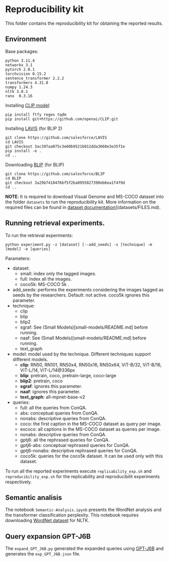 # Reproducibility kit

This folder contains the reproducibility kit for obtaining the reported results.

## Environment 

Base packages:
```
python 3.11.4
networkx 3.1
pytorch 2.0.1
torchvision 0.15.2
sentence_transformer 2.2.2
transformers 4.31.0
numpy 1.24.3
nltk 3.8.1
ranx  0.3.16
```

Installing [CLIP model](https://github.com/openai/CLIP): 
```
pip install ftfy regex tqdm
pip install git+https://github.com/openai/CLIP.git
```

Installing [LAVIS](https://github.com/salesforce/LAVIS) (for BLIP 2)
```
git clone https://github.com/salesforce/LAVIS
cd LAVIS
git checkout 3ac397aa075c3e60b9521b012dda3660e3e35f1e
pip install -e .
cd ..
```

Downloading [BLIP](https://github.com/salesforce/BLIP) (for BLIP)
```
git clone https://github.com/salesforce/BLIP
cd BLIP 
git checkout 3a29b7410476bf5f2ba0955827390eb6ea1f4f9d
cd ..
```

**NOTE**: It is required to download Visual Genome and MS-COCO dataset into the folder `datasets` to run the reproducibility kit. More information on the required files can be found in [dataset documentation](datasets/FILES.md)](datasets/FILES.md).

## Running retrieval experiments.

To run the retrieval experiments:

```
python experiment.py -z [dataset] [--add_seeds] -s [technique] -m [model] -e [queries]
```

Parameters:
* dataset:
  * small: index only the tagged images.
  * full: index all the images.
  * coco5k: MS-COCO 5k . 
* add_seeds: performs the experiments considering the images tagged as seeds by the researchers. Default: not active. coco5k ignores this parameter.
* technique:
  * clip
  * blip
  * blip2
  * sgraf: See (Small Models)[small-models/README.md] before running.
  * naaf: See (Small Models)[small-models/README.md] before running.
  * text_graph
* model: model used by the technique. Different techniques support different models.
  * **clip**: RN50, RN101, RN50x4, RN50x16, RN50x64, ViT-B/32, ViT-B/16, ViT-L/14, ViT-L/14@336px
  * **blip**: pretrain, coco, pretrain-large, coco-large
  * **blip2**: pretrain, coco
  * **sgraf**: ignores this parameter.
  * **naaf**: ignores this parameter.
  * **text_graph**: all-mpnet-base-v2
* queries:
  * full: all the queries from ConQA.
  * abs: conceptual queries from ConQA.
  * nonabs: descriptive queries from ConQA.
  * coco: the first caption in the MS-COCO dataset as query per image.
  * excoco: all captions in the MS-COCO dataset as queries per image.
  * nonabs: descriptive queries from ConQA.
  * gptj6: all the rephrased queries for ConQA.
  * gptj6-abs: conceptual rephrased queries for ConQA.
  * gptj6-nonabs: descriptive rephrased queries for ConQA.
  * coco5k: queries for the coco5k dataset. It can be used only with this dataset.

To run all the reported experiments execute `replicability_exp.sh` and `reproducibility_exp.sh` for the replicability and reproducibilit experiments respectively.

## Semantic analisis

The notebook `Semantic-Analysis.ipynb` presents the WordNet analysis and the transformer classification perplexity. This notebook requires downloading [WordNet dataset](https://www.nltk.org/data.html) for NLTK.

## Query expansion GPT-J6B

The `expand_GPT_J6B.py` generated the expanded queries using [GPT-J6B](https://huggingface.co/EleutherAI/gpt-j-6b) and generates the `exp_GPT_J6B.json` file.



